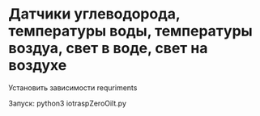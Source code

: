# Датчики углеводорода, температуры воды, температуры воздуа, свет в воде, свет на воздухе

Установить зависимости requriments

Запуск: python3 iotraspZeroOilt.py
